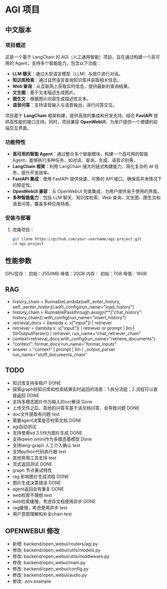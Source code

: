 # AGI 项目

## 中文版本

### 项目概述

这是一个基于 LangChain 的 AGI（人工通用智能）项目，旨在通过构建一个高可用的 Agent，支持多个智能能力，包含以下功能：

- **LLM 聊天**：通过大型语言模型（LLM）与用户进行对话。
- **知识库检索**：通过自然语言查询知识库并获取相关信息。
- **Web 查询**：从互联网上获取实时信息，提供最新的查询结果。
- **文生图**：基于文本描述生成图片。
- **图生文**：根据图片内容生成描述性文本。
- **语音问答**：支持语音输入与语音输出，进行问答交互。

项目基于 **LangChain** 框架构建，提供高效的集成和开发支持，结合 **FastAPI** 提供高性能的接口支持。同时，项目兼容 **OpenWebUI**，为用户提供一个便捷的前端交互界面。

### 功能特性

- **高可用的智能 Agent**：通过整合多个智能模块，构建一个高可用的智能 Agent，能够执行多种任务，如对话、查询、生成、语音识别等。
- **LangChain 框架**：利用 LangChain 强大的链式构建能力，简化复杂的 AI 任务，提升开发效率。
- **FastAPI 集成**：使用 FastAPI 提供快速、可靠的 API 接口，确保高并发情况下的稳定性。
- **OpenWebUI 兼容**：与 OpenWebUI 完美集成，为用户提供易于使用的界面。
- **多种智能能力**：包括 LLM 聊天、知识库检索、Web 查询、文生图、图生文和语音问答，覆盖多种应用场景。

### 安装与部署

1. 克隆项目：
   ```bash
   git clone https://github.com/your-username/agi-project.git
   cd agi-project

## 性能参数

GPU显存： 初始：2550MB 峰值：20GB
内存： 初始：7GB 峰值：16GB

## RAG
- history_chain = RunnableLambda(self._enter_history, self._aenter_history).with_config(run_name="load_history")
- history_chain = RunnablePassthrough.assign(**{"chat_history": history_chain}).with_config(run_name="insert_history")
- retrieval_docs = (lambda x: x["input"]) | retriever
- retriever = (lambda x: x["input"]) | retriever  or  prompt | llm | StrOutputParser() | retriever, run_name="chat_retriever_chain"
- context=retrieval_docs.with_config(run_name="retrieve_documents")
- "context": format_docs run_name="format_inputs"
- answer =  "context" | prompt | llm | _output_parser     run_name="stuff_documents_chain"

## TODO
- 知识库支持多租户 DONE
- 探索graph将知识库和检索结果实时返回的场景：1.拆分流程；2.流程可以直接返回 DONE
- 支持多模态图片作为输入的ocr解读 Done
- 上传文件之后，其他的问答军基于该文档问答，会导致问题 DONE
- doc文件提取有问题 test
- 需要agent决策是否检索文档 DONE
- agi自动测试
- 支持使用sd 3.5作为图片生成 DONE
- 支持qwen omini作为多模态基模型 Done
- 支持lang-graph 人工介入确认 test
- 支持python代码执行器 test
- 其他常用工具支持 test
- 流式返回测试 DONE
- graph 节点重试特性
- rag 影响图片生成流程 DONE
- 图片生成决策错误 DONE
- agent返回会有重复 DONE
- web检索不理想 test
- web检索缓慢，考虑存文档使用异步 DONE
- rag缓慢，考虑使用异步 test
- 用户意图理解和补全chain test
## OPENWEBUI 修改
- 新增: backend/open_webui/routers/agi.py
- 修改: backend/open_webui/utils/models.py
- 修改: backend/open_webui/utils/middleware.py
- 修改: backend/open_webui/main.py
- 修改: backend/open_webui/config.py
- 修改: backend/open_webui/audio.py
- 修改: .env.example